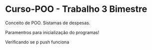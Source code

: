 # Curso-POO - Trabalho 3 Bimestre

Conceito de POO. Sistamas de despesas. 

Paramentros para inicialização do programas! 

Verificando se p push funciona 